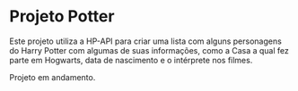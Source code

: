 # Projeto Potter 

Este projeto utiliza a HP-API para criar uma lista com alguns personagens do Harry Potter com algumas de suas informações, como a Casa a qual fez parte em Hogwarts, data de nascimento e o intérprete nos filmes.

Projeto em andamento.
